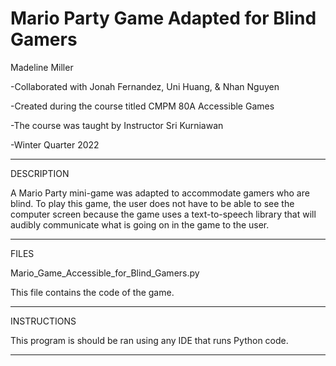 # Mario Party Game Adapted for Blind Gamers

Madeline Miller

-Collaborated with Jonah Fernandez, Uni Huang, & Nhan Nguyen

-Created during the course titled CMPM 80A Accessible Games 

-The course was taught by Instructor Sri Kurniawan

-Winter Quarter 2022


------------
DESCRIPTION

A Mario Party mini-game was adapted to accommodate gamers who are blind. To play this game, the user does not have to be able to see 
the computer screen because the game uses a text-to-speech library that will audibly communicate what is going on in the game to the user. 


------------
FILES


Mario_Game_Accessible_for_Blind_Gamers.py

This file contains the code of the game.


------------
INSTRUCTIONS

This program is should be ran using any IDE that runs Python code. 


------------
